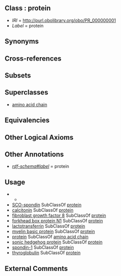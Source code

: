 
## Class : protein

 * *IRI* = http://purl.obolibrary.org/obo/PR_000000001
 * *Label* = protein

## Synonyms


## Cross-references


## Subsets


## Superclasses

 * [amino acid chain](../../PR/63/PR_000018263.md)

## Equivalencies


## Other Logical Axioms


## Other Annotations

 * *[rdf-schema#label](../../el/rdf-schema#label.md)* = protein

## Usage

 * -
 * [SCO-spondin](../../PR/58/PR_000015658.md) SubClassOf [protein](../../PR/01/PR_000000001.md)
 * [calcitonin](../../PR/22/PR_000027222.md) SubClassOf [protein](../../PR/01/PR_000000001.md)
 * [fibroblast growth factor 8](../../PR/99/PR_000007499.md) SubClassOf [protein](../../PR/01/PR_000000001.md)
 * [forkhead box protein N1](../../PR/36/PR_000007636.md) SubClassOf [protein](../../PR/01/PR_000000001.md)
 * [lactotransferrin](../../PR/78/PR_000009978.md) SubClassOf [protein](../../PR/01/PR_000000001.md)
 * [myelin basic protein](../../PR/28/PR_000010228.md) SubClassOf [protein](../../PR/01/PR_000000001.md)
 * [protein](../../PR/01/PR_000000001.md) SubClassOf [amino acid chain](../../PR/63/PR_000018263.md)
 * [sonic hedgehog protein](../../PR/41/PR_000014841.md) SubClassOf [protein](../../PR/01/PR_000000001.md)
 * [spondin-1](../../PR/57/PR_000015557.md) SubClassOf [protein](../../PR/01/PR_000000001.md)
 * [thyroglobulin](../../PR/83/PR_000016283.md) SubClassOf [protein](../../PR/01/PR_000000001.md)

## External Comments

